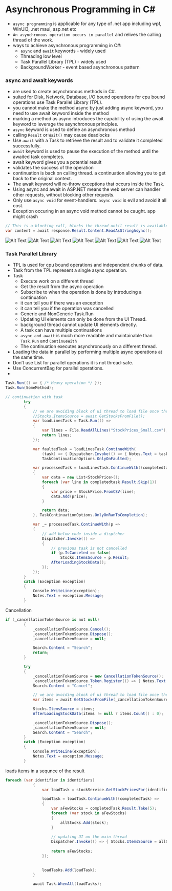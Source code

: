 Asynchronous Programming in C#
==============================
- `async programming` is applicable for any type of .net app including wpf, WinUI3, .net maui, asp.net etc
- `An asynchronous operation occurs in parallel` and relives the calling thread of the work.
- ways to achieve asynchronous programming in C#:
  - `async` and `await` keywords - widely used
  - Threading low level 
  - Task Parallel Library (TPL) - widely used
  - BackgroundWorker - event based asynchronous pattern
### async and await keywords 
  - are used to create asynchronous methods in C#.
  - suited for Disk, Network, Database, I/O bound operations for cpu bound operations use Task Parallel Library (TPL).
  - you cannot make the method async by just adding async keyword, you need to use await keyword inside the method
  - marking a method as async introduces the capability of using the await keyword to leverage the asynchronous principles.
  - `async` keyword is used to define an asynchronous method
  - calling `Result` or `Wait()` may cause deadlocks
  - Use `await` with a Task to retrieve the result and to validate it completed successfully.
  - `await` keyword is used to pause the execution of the method until the awaited task completes.
  - await keyword gives you a potential result
  - validates the success of the operation
  - continuation is back on calling thread. a continuation allowing you to get back to the original context.
  - The await keyword will re-throw exceptions that occurs inside the Task.
  - Using async and await in ASP.NET means the web server can handler other requests, without blocking other requests.
  - Only use `async void` for event-handlers. `async void` is evil and avoid it all cost.
  - Exception occuring in an async void method cannot be caught. app might crash

```csharp
// This is a blocking call, blocks the thread until result is available.
var content = await response.Result.Content.ReadAsStringAsync();
```

![Alt Text](../docs/AsyncProgramming_1.png)
![Alt Text](../docs/AsyncProgramming_2.png)
![Alt Text](../docs/AsyncProgramming_3.png)
![Alt Text](../docs/AsyncProgramming_4.png)
![Alt Text](../docs/AsyncProgramming_5.png)
![Alt Text](../docs/AsyncProgramming_6.png)
![Alt Text](../docs/AsyncProgramming_7.png)


### Task Parallel Library
- TPL is used for cpu bound operations and independent chunks of data. 
- Task from the TPL represent a single async operation.
- Task
  - Execute work on a different thread
  - Get the result from the async operation
  - Subscribe to when the operation is done by introducing a continuation
  - it can tell you if there was an exception
  - it can tell you if the operation was cancelled
  - Generic and NonGeneric Task.Run
  - Updating UI elements can only be done from the UI Thread.
  - background thread cannot update UI elements directly.
  - A task can have multiple continuations
  - `async and await` is much more readable and maintainable than `Task.Run` and `ContinueWith`
  - The continuation executes asynchronously on a different thread.
- Loading the data in parallel by performing multiple async operations at the same time.
- Don’t use List<T> for parallel operations it is not thread-safe.
- Use ConcurrentBag<T> for parallel operations.
- 
```csharp
Task.Run(() => { /* Heavy operation */ });
Task.Run(SomeMethod);

// continuation with task
        try
        {
            // we are avoiding block of ui thread to load file once the file is loaded we will update the ui
            //Stocks.ItemsSource = await GetStocksFromFile();
            var loadLinesTask = Task.Run(() =>
            {
                var lines = File.ReadAllLines("StockPrices_Small.csv");
                return lines;
            });

            var faultedTask = loadLinesTask.ContinueWith(
                (task) => { Dispatcher.Invoke(() => { Notes.Text = task?.Exception?.InnerException?.Message; }); },
                TaskContinuationOptions.OnlyOnFaulted);

            var processedTask = loadLinesTask.ContinueWith((completedtask) =>
            {
                var data = new List<StockPrice>();
                foreach (var line in completedtask.Result.Skip(1))
                {
                    var price = StockPrice.FromCSV(line);
                    data.Add(price);
                }

                return data;
            }, TaskContinuationOptions.OnlyOnRanToCompletion);

            var _= processedTask.ContinueWith(p =>
            {
                // add below code inside a disptcher
                Dispatcher.Invoke(() =>
                {
                    // previous task is not cancelled
                    if (p.IsCanceled == false)
                        Stocks.ItemsSource = p.Result;
                    AfterLoadingStockData();
                });
            });
        }
        catch (Exception exception)
        {
            Console.WriteLine(exception);
            Notes.Text = exception.Message;
        }
```

Cancellation
```csharp
if (_cancellationTokenSource is not null)
        {
            _cancellationTokenSource.Cancel();
            _cancellationTokenSource.Dispose();
            _cancellationTokenSource = null;

            Search.Content = "Search";
            return;
        }

        try
        {
            _cancellationTokenSource = new CancellationTokenSource();
            _cancellationTokenSource.Token.Register(() => { Notes.Text = "Request Cancelled"; });
            Search.Content = "Cancel";

            // we are avoiding block of ui thread to load file once the file is loaded we will update the ui
            var items = await GetStocksFromFile(_cancellationTokenSource.Token);

            Stocks.ItemsSource = items;
            AfterLoadingStockData(items != null ? items.Count() : 0);

            _cancellationTokenSource.Dispose();
            _cancellationTokenSource = null;
            Search.Content = "Search";
        }
        catch (Exception exception)
        {
            Console.WriteLine(exception);
            Notes.Text = exception.Message;
        }
```

loads items in a sequnce of the result
```csharp
foreach (var identifier in identifiers)
            {
                var loadTask = stockService.GetStockPricesFor(identifier, _cancellationTokenSource.Token);

                loadTask = loadTask.ContinueWith((completedTask) =>
                {
                    var aFewStocks = completedTask.Result.Take(5);
                    foreach (var stock in aFewStocks)
                    {
                        allStocks.Add(stock);
                    }   
                    
                    // updating UI on the main thread
                    Dispatcher.Invoke(() => { Stocks.ItemsSource = allStocks.ToArray(); });
                    
                    return aFewStocks;
                });

                
                loadTasks.Add(loadTask);
            }

            await Task.WhenAll(loadTasks);
```